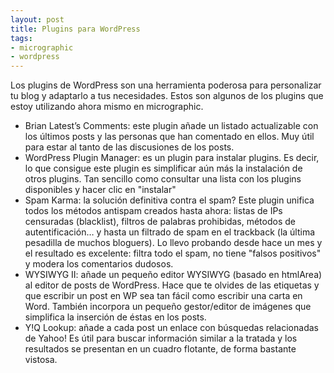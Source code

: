 ```yaml
---
layout: post
title: Plugins para WordPress
tags:
- micrographic
- wordpress
---
```

Los plugins de WordPress son una herramienta poderosa para personalizar tu blog y adaptarlo a tus necesidades. Estos son algunos de los plugins que estoy utilizando ahora mismo en micrographic.

<!--more-->

* Brian Latest’s Comments: este plugin añade un listado actualizable con los últimos posts y las personas que han comentado en ellos. Muy útil para estar al tanto de las discusiones de los posts.
* WordPress Plugin Manager: es un plugin para instalar plugins. Es decir, lo que consigue este plugin es simplificar aún más la instalación de otros plugins. Tan sencillo como consultar una lista con los plugins disponibles y hacer clic en "instalar"
* Spam Karma: la solución definitiva contra el spam? Este plugin unifica todos los métodos antispam creados hasta ahora: listas de IPs censuradas (blacklist), filtros de palabras prohibidas, métodos de autentificación… y hasta un filtrado de spam en el trackback (la última pesadilla de muchos bloguers). Lo llevo probando desde hace un mes y el resultado es excelente: filtra todo el spam, no tiene "falsos positivos" y modera los comentarios dudosos.
* WYSIWYG II: añade un pequeño editor WYSIWYG (basado en htmlArea) al editor de posts de WordPress. Hace que te olvides de las etiquetas y que escribir un post en WP sea tan fácil como escribir una carta en Word. También incorpora un pequeño gestor/editor de imágenes que simplifica la inserción de éstas en los posts.
* Y!Q Lookup: añade a cada post un enlace con búsquedas relacionadas de Yahoo! Es útil para buscar información similar a la tratada y los resultados se presentan en un cuadro flotante, de forma bastante vistosa.
